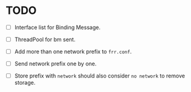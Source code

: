 # TODO

- [ ] Interface list for Binding Message.
- [ ] ThreadPool for bm sent.

- [ ] Add more than one network prefix to `frr.conf`.
- [ ] Send network prefix one by one.
- [ ] Store prefix with `network` should also consider `no network` to remove storage.


